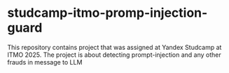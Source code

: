 # studcamp-itmo-promp-injection-guard
This repository contains project that was assigned at Yandex Studcamp at ITMO 2025. The project is about detecting prompt-injection and any other frauds in message to LLM
